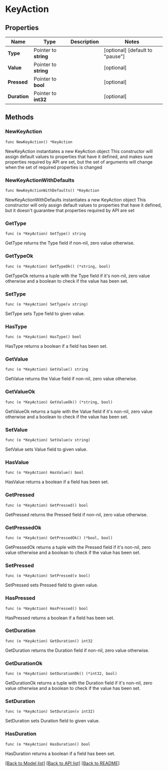 # KeyAction

## Properties

Name | Type | Description | Notes
------------ | ------------- | ------------- | -------------
**Type** | Pointer to **string** |  | [optional] [default to "pause"]
**Value** | Pointer to **string** |  | [optional] 
**Pressed** | Pointer to **bool** |  | [optional] 
**Duration** | Pointer to **int32** |  | [optional] 

## Methods

### NewKeyAction

`func NewKeyAction() *KeyAction`

NewKeyAction instantiates a new KeyAction object
This constructor will assign default values to properties that have it defined,
and makes sure properties required by API are set, but the set of arguments
will change when the set of required properties is changed

### NewKeyActionWithDefaults

`func NewKeyActionWithDefaults() *KeyAction`

NewKeyActionWithDefaults instantiates a new KeyAction object
This constructor will only assign default values to properties that have it defined,
but it doesn't guarantee that properties required by API are set

### GetType

`func (o *KeyAction) GetType() string`

GetType returns the Type field if non-nil, zero value otherwise.

### GetTypeOk

`func (o *KeyAction) GetTypeOk() (*string, bool)`

GetTypeOk returns a tuple with the Type field if it's non-nil, zero value otherwise
and a boolean to check if the value has been set.

### SetType

`func (o *KeyAction) SetType(v string)`

SetType sets Type field to given value.

### HasType

`func (o *KeyAction) HasType() bool`

HasType returns a boolean if a field has been set.

### GetValue

`func (o *KeyAction) GetValue() string`

GetValue returns the Value field if non-nil, zero value otherwise.

### GetValueOk

`func (o *KeyAction) GetValueOk() (*string, bool)`

GetValueOk returns a tuple with the Value field if it's non-nil, zero value otherwise
and a boolean to check if the value has been set.

### SetValue

`func (o *KeyAction) SetValue(v string)`

SetValue sets Value field to given value.

### HasValue

`func (o *KeyAction) HasValue() bool`

HasValue returns a boolean if a field has been set.

### GetPressed

`func (o *KeyAction) GetPressed() bool`

GetPressed returns the Pressed field if non-nil, zero value otherwise.

### GetPressedOk

`func (o *KeyAction) GetPressedOk() (*bool, bool)`

GetPressedOk returns a tuple with the Pressed field if it's non-nil, zero value otherwise
and a boolean to check if the value has been set.

### SetPressed

`func (o *KeyAction) SetPressed(v bool)`

SetPressed sets Pressed field to given value.

### HasPressed

`func (o *KeyAction) HasPressed() bool`

HasPressed returns a boolean if a field has been set.

### GetDuration

`func (o *KeyAction) GetDuration() int32`

GetDuration returns the Duration field if non-nil, zero value otherwise.

### GetDurationOk

`func (o *KeyAction) GetDurationOk() (*int32, bool)`

GetDurationOk returns a tuple with the Duration field if it's non-nil, zero value otherwise
and a boolean to check if the value has been set.

### SetDuration

`func (o *KeyAction) SetDuration(v int32)`

SetDuration sets Duration field to given value.

### HasDuration

`func (o *KeyAction) HasDuration() bool`

HasDuration returns a boolean if a field has been set.


[[Back to Model list]](../README.md#documentation-for-models) [[Back to API list]](../README.md#documentation-for-api-endpoints) [[Back to README]](../README.md)


